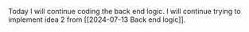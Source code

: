Today I will continue coding the back end logic. I will continue trying to implement idea 2 from [[2024-07-13 Back end logic]].